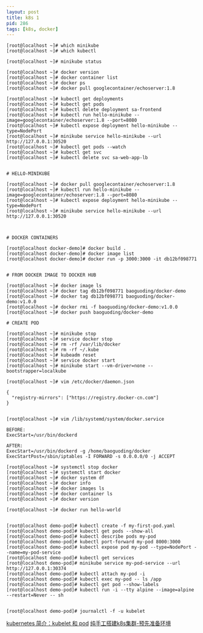 ```yaml
---
layout: post
title: k8s 1
pid: 286
tags: [k8s, docker]
---
```


    [root@localhost ~]# which minikube
    [root@localhost ~]# which kubectl

    [root@localhost ~]# minikube status

    [root@localhost ~]# docker version
    [root@localhost ~]# docker container list
    [root@localhost ~]# docker ps
    [root@localhost ~]# docker pull googlecontainer/echoserver:1.8

    [root@localhost ~]# kubectl get deployments
    [root@localhost ~]# kubectl get pods
    [root@localhost ~]# kubectl delete deployment sa-frontend
    [root@localhost ~]# kubectl run hello-minikube --image=googlecontainer/echoserver:1.8 --port=8080
    [root@localhost ~]# kubectl expose deployment hello-minikube --type=NodePort
    [root@localhost ~]# minikube service hello-minikube --url
    http://127.0.0.1:30520
    [root@localhost ~]# kubectl get pods --watch
    [root@localhost ~]# kubectl get svc
    [root@localhost ~]# kubectl delete svc sa-web-app-lb


    # HELLO-MINIKUBE

    [root@localhost ~]# docker pull googlecontainer/echoserver:1.8
    [root@localhost ~]# kubectl run hello-minikube --image=googlecontainer/echoserver:1.8 --port=8080
    [root@localhost ~]# kubectl expose deployment hello-minikube --type=NodePort
    [root@localhost ~]# minikube service hello-minikube --url
    http://127.0.0.1:30520



    # DOCKER CONTAINERS

    [root@localhost docker-demo]# docker build .
    [root@localhost docker-demo]# docker image list
    [root@localhost docker-demo]# docker run -p 3000:3000 -it db12bf098771


    # FROM DOCKER IMAGE TO DOCKER HUB

    [root@localhost ~]# docker image ls
    [root@localhost ~]# docker tag db12bf098771 baoguoding/docker-demo
    [root@localhost ~]# docker tag db12bf098771 baoguoding/docker-demo:v1.0.0
    [root@localhost ~]# docker rmi -f baoguoding/docker-demo:v1.0.0
    [root@localhost ~]# docker push baoguoding/docker-demo

    # CREATE POD

    [root@localhost ~]# minikube stop
    [root@localhost ~]# service docker stop
    [root@localhost ~]# rm -rf /var/lib/docker
    [root@localhost ~]# rm -rf ~/.kube
    [root@localhost ~]# kubeadm reset
    [root@localhost ~]# service docker start
    [root@localhost ~]# minikube start --vm-driver=none --bootstrapper=localkube

    [root@localhost ~]# vim /etc/docker/daemon.json

    {
      "registry-mirrors": ["https://registry.docker-cn.com"]
    }


    [root@localhost ~]# vim /lib/systemd/system/docker.service

    BEFORE:
    ExecStart=/usr/bin/dockerd

    AFTER:
    ExecStart=/usr/bin/dockerd -g /home/baoguoding/docker
    ExecStartPost=/sbin/iptables -I FORWARD -s 0.0.0.0/0 -j ACCEPT

    [root@localhost ~]# systemctl stop docker
    [root@localhost ~]# systemctl start docker
    [root@localhost ~]# docker system df
    [root@localhost ~]# docker info
    [root@localhost ~]# docker images ls
    [root@localhost ~]# docker container ls
    [root@localhost ~]# docker version

    [root@localhost ~]# docker run hello-world


    [root@localhost demo-pod]# kubectl create -f my-first-pod.yaml
    [root@localhost demo-pod]# kubectl get pods --show-all
    [root@localhost demo-pod]# kubectl describe pods my-pod
    [root@localhost demo-pod]# kubectl port-forward my-pod 8000:3000
    [root@localhost demo-pod]# kubectl expose pod my-pod --type=NodePort --name=my-pod-service
    [root@localhost demo-pod]# kubectl get services
    [root@localhost demo-pod]# minikube service my-pod-service --url
    http://127.0.0.1:30374
    [root@localhost demo-pod]# kubectl attach my-pod -i
    [root@localhost demo-pod]# kubectl exec my-pod -- ls /app
    [root@localhost demo-pod]# kubectl get pod --show-labels
    [root@localhost demo-pod]# kubectl run -i --tty alpine --image=alpine --restart=Never -- sh


    [root@localhost demo-pod]# journalctl -f -u kubelet


[kubernetes 简介：kubelet 和 pod](http://cizixs.com/2016/10/25/kubernetes-intro-kubelet)
[纯手工搭建k8s集群-预先准备环境](https://www.imooc.com/article/24675)

